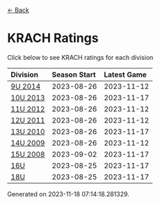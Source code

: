 [<- Back](../readme.md)
# KRACH Ratings
Click below to see KRACH ratings for each division

| Division | Season Start | Latest Game |
| :-- | :-- | :-- |
| [9U 2014](9U-2014-ratings.md) | 2023-08-26 | 2023-11-12 |
| [10U 2013](10U-2013-ratings.md) | 2023-08-26 | 2023-11-17 |
| [11U 2012](11U-2012-ratings.md) | 2023-08-26 | 2023-11-12 |
| [12U 2011](12U-2011-ratings.md) | 2023-08-26 | 2023-11-12 |
| [13U 2010](13U-2010-ratings.md) | 2023-08-26 | 2023-11-17 |
| [14U 2009](14U-2009-ratings.md) | 2023-08-26 | 2023-11-12 |
| [15U 2008](15U-2008-ratings.md) | 2023-09-02 | 2023-11-17 |
| [16U](16U-ratings.md) | 2023-08-25 | 2023-11-17 |
| [18U](18U-ratings.md) | 2023-08-25 | 2023-11-17 |

Generated on 2023-11-18 07:14:18.281329.
